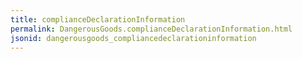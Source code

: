 ```yaml
---
title: complianceDeclarationInformation
permalink: DangerousGoods.complianceDeclarationInformation.html
jsonid: dangerousgoods_compliancedeclarationinformation
---
```

